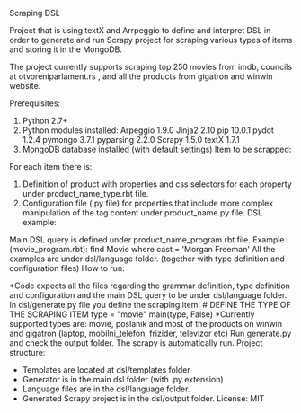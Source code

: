 Scraping DSL

Project that is using textX and Arrpeggio to define and interpret DSL in order to generate and run Scrapy project for scraping various types of items and storing it in the MongoDB.

The project currently supports scraping top 250 movies from imdb, councils at otvoreniparlament.rs , and all the products from gigatron and winwin website.

Prerequisites:

1. Python 2.7+
2. Python modules installed:
Arpeggio         1.9.0
Jinja2           2.10
pip              10.0.1
pydot            1.2.4
pymongo          3.7.1
pyparsing        2.2.0
Scrapy           1.5.0
textX            1.7.1
3. MongoDB database installed (with default settings)
Item to be scrapped:

For each item there is:
1. Definition of product with properties and css selectors for each property under product_name_type.rbt file.
2. Configuration file (.py file) for properties that include more complex manipulation of the tag content under product_name.py file.
DSL example:

Main DSL query is defined under product_name_program.rbt file.
Example (movie_program.rbt):
find Movie where cast = 'Morgan Freeman'
All the examples are under dsl/language folder. (together with type definition and configuration files)
How to run:

*Code expects all the files regarding the grammar definition, type definition and configuration and the main DSL query to be under dsl/language folder.
In dsl/generate.py file you define the scraping item:
    # DEFINE THE TYPE OF THE SCRAPING ITEM
    type = "movie"
    main(type, False)
*Currently supported types are: movie, poslanik and most of the products on winwin and gigatron (laptop, mobilni_telefon, frizider, televizor etc)
Run generate.py and check the output folder. The scrapy is automatically run.
Project structure:
* Templates are located at dsl/templates folder
* Generator is in the main dsl folder (with .py extension)
* Language files are in the dsl/language folder.
* Generated Scrapy project is in the dsl/output folder.
License:
MIT
